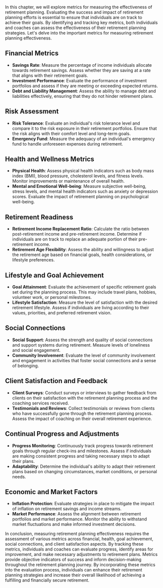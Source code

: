 
In this chapter, we will explore metrics for measuring the effectiveness of retirement planning. Evaluating the success and impact of retirement planning efforts is essential to ensure that individuals are on track to achieve their goals. By identifying and tracking key metrics, both individuals and coaches can assess the effectiveness of their retirement planning strategies. Let's delve into the important metrics for measuring retirement planning effectiveness.

Financial Metrics
-----------------

* **Savings Rate**: Measure the percentage of income individuals allocate towards retirement savings. Assess whether they are saving at a rate that aligns with their retirement goals.
* **Investment Performance**: Evaluate the performance of investment portfolios and assess if they are meeting or exceeding expected returns.
* **Debt and Liability Management**: Assess the ability to manage debt and liabilities effectively, ensuring that they do not hinder retirement plans.

Risk Assessment
---------------

* **Risk Tolerance**: Evaluate an individual's risk tolerance level and compare it to the risk exposure in their retirement portfolios. Ensure that the risk aligns with their comfort level and long-term goals.
* **Emergency Fund**: Measure the adequacy of an individual's emergency fund to handle unforeseen expenses during retirement.

Health and Wellness Metrics
---------------------------

* **Physical Health**: Assess physical health indicators such as body mass index (BMI), blood pressure, cholesterol levels, and fitness levels. Monitor improvements or maintenance of overall health.
* **Mental and Emotional Well-being**: Measure subjective well-being, stress levels, and mental health indicators such as anxiety or depression scores. Evaluate the impact of retirement planning on psychological well-being.

Retirement Readiness
--------------------

* **Retirement Income Replacement Ratio**: Calculate the ratio between post-retirement income and pre-retirement income. Determine if individuals are on track to replace an adequate portion of their pre-retirement income.
* **Retirement Age Flexibility**: Assess the ability and willingness to adjust the retirement age based on financial goals, health considerations, or lifestyle preferences.

Lifestyle and Goal Achievement
------------------------------

* **Goal Attainment**: Evaluate the achievement of specific retirement goals set during the planning process. This may include travel plans, hobbies, volunteer work, or personal milestones.
* **Lifestyle Satisfaction**: Measure the level of satisfaction with the desired retirement lifestyle. Assess if individuals are living according to their values, priorities, and preferred retirement vision.

Social Connections
------------------

* **Social Support**: Assess the strength and quality of social connections and support systems during retirement. Measure levels of loneliness and social engagement.
* **Community Involvement**: Evaluate the level of community involvement and engagement in activities that foster social connections and a sense of belonging.

Client Satisfaction and Feedback
--------------------------------

* **Client Surveys**: Conduct surveys or interviews to gather feedback from clients on their satisfaction with the retirement planning process and the coaching services received.
* **Testimonials and Reviews**: Collect testimonials or reviews from clients who have successfully gone through the retirement planning process. Assess the impact of coaching on their overall retirement experience.

Continual Progress and Adjustments
----------------------------------

* **Progress Monitoring**: Continuously track progress towards retirement goals through regular check-ins and milestones. Assess if individuals are making consistent progress and taking necessary steps to adapt their plans.
* **Adaptability**: Determine the individual's ability to adapt their retirement plans based on changing circumstances, market conditions, or personal needs.

Economic and Market Factors
---------------------------

* **Inflation Protection**: Evaluate strategies in place to mitigate the impact of inflation on retirement savings and income streams.
* **Market Performance**: Assess the alignment between retirement portfolios and market performance. Monitor the ability to withstand market fluctuations and make informed investment decisions.

In conclusion, measuring retirement planning effectiveness requires the assessment of various metrics across financial, health, goal achievement, social connections, and client satisfaction aspects. By tracking these metrics, individuals and coaches can evaluate progress, identify areas for improvement, and make necessary adjustments to retirement plans. Metrics provide objective indicators of success and inform decision-making throughout the retirement planning journey. By incorporating these metrics into the evaluation process, individuals can enhance their retirement planning strategies and increase their overall likelihood of achieving a fulfilling and financially secure retirement.
